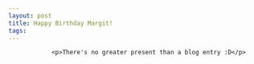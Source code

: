 ```yaml
---
layout: post
title: Happy Birthday Margit!
tags:
---
```



                <p>There's no greater present than a blog entry :D</p>
